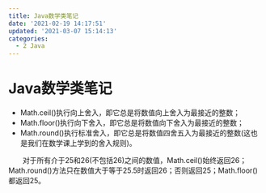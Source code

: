 ```yaml
---
title: Java数学类笔记
date: '2021-02-19 14:17:51'
updated: '2021-03-07 15:14:13'
categories:
  - 2 Java
---
```

# Java数学类笔记

- Math.ceil()执行向上舍入，即它总是将数值向上舍入为最接近的整数；
- Math.floor()执行向下舍入，即它总是将数值向下舍入为最接近的整数；
- Math.round()执行标准舍入，即它总是将数值四舍五入为最接近的整数(这也是我们在数学课上学到的舍入规则)。

　　对于所有介于25和26(不包括26)之间的数值，Math.ceil()始终返回26；Math.round()方法只在数值大于等于25.5时返回26；否则返回25；Math.floor()都返回25。
